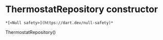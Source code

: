 


# ThermostatRepository constructor




    *[<Null safety>](https://dart.dev/null-safety)*



ThermostatRepository()












